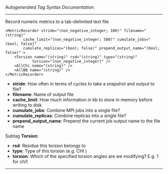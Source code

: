 _Autogenerated Tag Syntax Documentation:_

---
Record numeric metrics to a tab-delimited text file

```
<MetricRecorder stride="(non_negative_integer; 100)" filename="(string)"
        cache_limit="(non_negative_integer; 500)" cumulate_jobs="(bool; false)"
        cumulate_replicas="(bool; false)" prepend_output_name="(bool; false)" >
    <Torsion name="(string)" rsd="(string)" type="(string)"
            torsion="(non_negative_integer)" />
    <AllChi name="(string)" />
    <AllBB name="(string)" />
</MetricRecorder>
```

-   **stride**: How often in terms of cycles to take a snapshot and output to file?
-   **filename**: Name of output file
-   **cache_limit**: How much information in kb to store in memory before writing to disk
-   **cumulate_jobs**: Combine MPI jobs into a single file?
-   **cumulate_replicas**: Combine replicas into a single file?
-   **prepend_output_name**: Prepend the current job output name to the file name


Subtag **Torsion**:   

-   **rsd**: Residue this torsion belongs to
-   **type**: Type of this torsion (e.g. CHI )
-   **torsion**: Which of the specified torsion angles are we modifying? E.g. 1 for chi1

---
